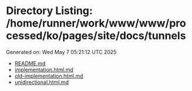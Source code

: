 # Directory Listing: /home/runner/work/www/www/processed/ko/pages/site/docs/tunnels
Generated on: Wed May  7 05:21:12 UTC 2025

- [README.md](README.md)
- [implementation.html.md](implementation.html.md)
- [old-implementation.html.md](old-implementation.html.md)
- [unidirectional.html.md](unidirectional.html.md)
